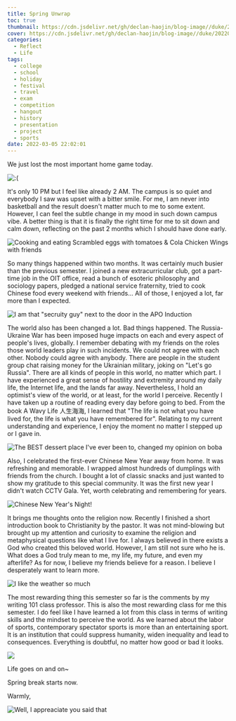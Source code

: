 ```yaml
---
title: Spring Unwrap
toc: true
thumbnail: https://cdn.jsdelivr.net/gh/declan-haojin/blog-image//duke/20220305224508.png
cover: https://cdn.jsdelivr.net/gh/declan-haojin/blog-image//duke/20220305224508.png
categories:
  - Reflect
  - Life
tags:
  - college
  - school
  - holiday
  - festival
  - travel
  - exam
  - competition
  - hangout
  - history
  - presentation
  - project
  - sports
date: 2022-03-05 22:02:01
---
```


We just lost the most important home game today. 


![:(](https://cdn.jsdelivr.net/gh/declan-haojin/blog-image//duke/20220305233543.png)

It's only 10 PM but I feel like already 2 AM. The campus is so quiet and everybody I saw was upset with a bitter smile. For me, I am never into basketball and the result doesn't matter much to me to some extent. However, I can feel the subtle change in my mood in such down campus vibe. A better thing is that it is finally the right time for me to sit down and calm down, reflecting on the past 2 months which I should have done early. 

![Cooking and eating Scrambled eggs with tomatoes & Cola Chicken Wings with friends ](https://cdn.jsdelivr.net/gh/declan-haojin/blog-image//duke/20220305223657.png)

So many things happened within two months. It was certainly much busier than the previous semester. I joined a new extracurricular club, got a part-time job in the OIT office, read a bunch of esoteric philosophy and sociology papers, pledged a national service fraternity, tried to cook Chinese food every weekend with friends... All of those, I enjoyed a lot, far more than I expected. 

![I am that "secruity guy" next to the door in the APO Induction](https://cdn.jsdelivr.net/gh/declan-haojin/blog-image//duke/20220305223902.png)

The world also has been changed a lot. Bad things happened. The Russia-Ukraine War has been imposed huge impacts on each and every aspect of people's lives, globally. I remember debating with my friends on the roles those world leaders play in such incidents. We could not agree with each other. Nobody could agree with anybody. There are people in the student group chat raising money for the Ukrainian military, joking on "Let's go Russia". There are all kinds of people in this world, no matter which part. I have experienced a great sense of hostility and extremity around my daily life, the Internet life, and the lands far away. Nevertheless, I hold an optimist's view of the world, or at least, for the world I perceive. Recently I have taken up a routine of reading every day before going to bed. From the book A Wavy Life 人生海海, I learned that "The life is not what you have lived for, the life is what you have remembered for". Relating to my current understanding and experience, I enjoy the moment no matter I stepped up or I gave in.

![The BEST dessert place I've ever been to, changed my opinion on boba](https://cdn.jsdelivr.net/gh/declan-haojin/blog-image//duke/20220305224042.png)

Also, I celebrated the first-ever Chinese New Year away from home. It was refreshing and memorable. I wrapped almost hundreds of dumplings with friends from the church. I bought a lot of classic snacks and just wanted to show my gratitude to this special community. It was the first new year I didn't watch CCTV Gala. Yet, worth celebrating and remembering for years.

![Chinese New Year's Night!](https://cdn.jsdelivr.net/gh/declan-haojin/blog-image//duke/20220305224219.png)

It brings me thoughts onto the religion now. Recently I finished a short introduction book to Christianity by the pastor. It was not mind-blowing but brought up my attention and curiosity to examine the religion and metaphysical questions like what I live for. I always believed in there exists a God who created this beloved world. However, I am still not sure who he is. What does a God truly mean to me, my life, my future, and even my afterlife? As for now, I believe my friends believe for a reason. I believe I desperately want to learn more.

![I like the weather so much](https://cdn.jsdelivr.net/gh/declan-haojin/blog-image//duke/20220305224348.png)

The most rewarding thing this semester so far is the comments by my writing 101 class professor. This is also the most rewarding class for me this semester. I do feel like I have learned a lot from this class in terms of writing skills and the mindset to perceive the world. As we learned about the labor of sports, contemporary spectator sports is more than an entertaining sport. It is an institution that could suppress humanity, widen inequality and lead to consequences. Everything is doubtful, no matter how good or bad it looks.

![](https://cdn.jsdelivr.net/gh/declan-haojin/blog-image//duke/20220305223321.png)

Life goes on and on~ 

Spring break starts now. 

Warmly,

![Well, I appreaciate you said that](https://cdn.jsdelivr.net/gh/declan-haojin/blog-image//duke/20220305224808.png)
